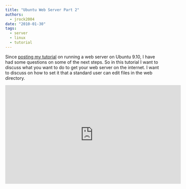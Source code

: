 ```yaml
---
title: "Ubuntu Web Server Part 2"
authors:
  - jrock2004
date: "2010-01-30"
tags:
  - server
  - linux
  - tutorial
---
```


Since [posting my tutorial](http://jcwebconcepts.net/web-server-ubuntu-9-10) on running a web server on Ubuntu 9.10, I have had some questions on some of the next steps. So in this tutorial I want to discuss what you want to do to get your web server on the internet. I want to discuss on how to set it that a standard user can edit files in the web directory.

<iframe width="560" height="315" src="https://www.youtube.com/embed/eK0KfzSDVXg" frameborder="0" allow="accelerometer; autoplay; encrypted-media; gyroscope; picture-in-picture" allowfullscreen></iframe>
